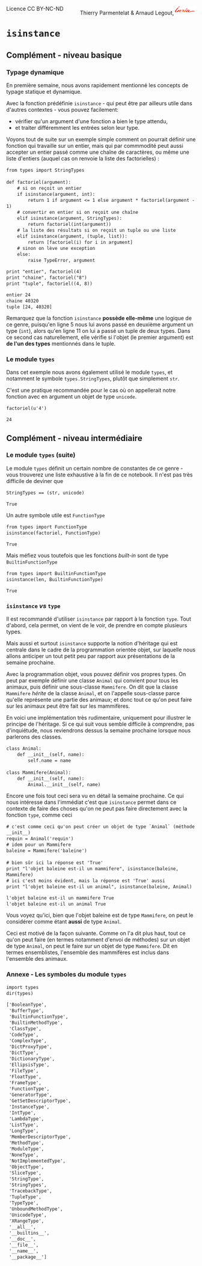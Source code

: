 
<span style="float:left;">Licence CC BY-NC-ND</span><span style="float:right;">Thierry Parmentelat &amp; Arnaud Legout,<img src="media/inria-25.png" style="display:inline"></span><br/>

# `isinstance`

## Complément - niveau basique

### Typage dynamique

En première semaine, nous avons rapidement mentionné les concepts de typage statique et dynamique.

Avec la fonction prédéfinie `isinstance` - qui peut être par ailleurs utile dans d'autres contextes - vous pouvez facilement:
 * vérifier qu'un argument d'une fonction a bien le type attendu,
 * et traiter différemment les entrées selon leur type.

Voyons tout de suite sur un exemple simple comment on pourrait définir une fonction qui travaille sur un entier, mais qui par commmodité peut aussi accepter un entier passé comme une chaîne de caractères, ou même une liste d'entiers (auquel cas on renvoie la liste des factorielles)&nbsp;:


```
from types import StringTypes

def factoriel(argument):
    # si on reçoit un entier
    if isinstance(argument, int):
        return 1 if argument <= 1 else argument * factoriel(argument - 1)
    # convertir en entier si on reçoit une chaîne
    elif isinstance(argument, StringTypes):
        return factoriel(int(argument))
    # la liste des résultats si on reçoit un tuple ou une liste 
    elif isinstance(argument, (tuple, list)):
        return [factoriel(i) for i in argument]
    # sinon on lève une exception
    else:
        raise TypeError, argument
```


```
print "entier", factoriel(4)
print "chaine", factoriel("8")
print "tuple", factoriel((4, 8))
```

    entier 24
    chaine 40320
    tuple [24, 40320]


Remarquez que la fonction `isinstance` **possède elle-même** une logique de ce genre, puisqu'en ligne 5 nous lui avons passé en deuxième argument un type (`int`), alors qu'en ligne 11 on lui a passé un tuple de deux types. Dans ce second cas naturellement, elle vérifie si l'objet (le premier argument) est **de l'un des types** mentionnés dans le tuple.

### Le module `types`

Dans cet exemple nous avons également utilisé le module `types`, et notamment le symbole `types.StringTypes`, plutôt que simplement `str`. 

C'est une pratique recommandée pour le cas où on appellerait notre fonction avec en argument un objet de type `unicode`.


```
factoriel(u'4')
```




    24



## Complément - niveau intermédiaire

### Le module `types` (suite)

Le module `types` définit un certain nombre de constantes de ce genre - vous trouverez une liste exhaustive à la fin de ce notebook. Il n'est pas très difficile de deviner que


```
StringTypes == (str, unicode)
```




    True



Un autre symbole utile est `FunctionType`


```
from types import FunctionType
isinstance(factoriel, FunctionType)
```




    True



Mais méfiez vous toutefois que les fonctions *built-in* sont de type `BuiltinFunctionType`


```
from types import BuiltinFunctionType
isinstance(len, BuiltinFunctionType)
```




    True



### `isinstance` *vs* `type`

Il est recommandé d'utiliser `isinstance` par rapport à la fonction `type`. Tout d'abord, cela permet, on vient de le voir, de prendre en compte plusieurs types. 

Mais aussi et surtout `isinstance` supporte la notion d'héritage qui est centrale dans le cadre de la programmation orientée objet, sur laquelle nous allons anticiper un tout petit peu par rapport aux présentations de la semaine prochaine. 

Avec la programmation objet, vous pouvez définir vos propres types. On peut par exemple définir une classe `Animal` qui convient pour tous les animaux, puis définir une sous-classe `Mammifere`. On dit que la classe `Mammifere` *hérite* de la classe `Animal`, et on l'appelle sous-classe parce qu'elle représente une partie des animaux; et donc tout ce qu'on peut faire sur les animaux peut être fait sur les mammifères.

En voici une implémentation très rudimentaire, uniquement pour illustrer le principe de l'héritage. Si ce qui suit vous semble difficile à comprendre, pas d'inquiétude, nous reviendrons dessus la semaine prochaine lorsque nous parlerons des classes.  


```
class Animal:
    def __init__(self, name):
        self.name = name

class Mammifere(Animal):
    def __init__(self, name):
        Animal.__init__(self, name)
```

Encore une fois tout ceci sera vu en détail la semaine prochaine. Ce qui nous intéresse dans l'immédiat c'est que `isinstance` permet dans ce contexte de faire des choses qu'on ne peut pas faire directement avec la fonction `type`, comme ceci


```
# c'est comme ceci qu'on peut créer un objet de type `Animal` (méthode __init__)
requin = Animal('requin')
# idem pour un Mammifere
baleine = Mammifere('baleine')

# bien sûr ici la réponse est 'True'
print "l'objet baleine est-il un mammifere", isinstance(baleine, Mammifere)
# ici c'est moins évident, mais la réponse est 'True' aussi
print "l'objet baleine est-il un animal", isinstance(baleine, Animal)
```

    l'objet baleine est-il un mammifere True
    l'objet baleine est-il un animal True


Vous voyez qu'ici, bien que l'objet baleine est de type `Mammifere`, on peut le considérer comme étant **aussi** de type `Animal`. 

Ceci est motivé de la façon suivante. Comme on l'a dit plus haut, tout ce qu'on peut faire (en termes notamment d'envoi de méthodes) sur un objet de type `Animal`, on peut le faire sur un objet de type `Mammifere`. Dit en termes ensemblistes, l'ensemble des mammifères est inclus dans l'ensemble des animaux.

### Annexe - Les symboles du module `types`


```
import types 
dir(types)
```




    ['BooleanType',
     'BufferType',
     'BuiltinFunctionType',
     'BuiltinMethodType',
     'ClassType',
     'CodeType',
     'ComplexType',
     'DictProxyType',
     'DictType',
     'DictionaryType',
     'EllipsisType',
     'FileType',
     'FloatType',
     'FrameType',
     'FunctionType',
     'GeneratorType',
     'GetSetDescriptorType',
     'InstanceType',
     'IntType',
     'LambdaType',
     'ListType',
     'LongType',
     'MemberDescriptorType',
     'MethodType',
     'ModuleType',
     'NoneType',
     'NotImplementedType',
     'ObjectType',
     'SliceType',
     'StringType',
     'StringTypes',
     'TracebackType',
     'TupleType',
     'TypeType',
     'UnboundMethodType',
     'UnicodeType',
     'XRangeType',
     '__all__',
     '__builtins__',
     '__doc__',
     '__file__',
     '__name__',
     '__package__']


